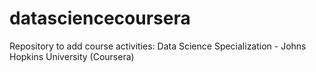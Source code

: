 # datasciencecoursera
Repository to add course activities: Data Science Specialization - Johns Hopkins University (Coursera)
